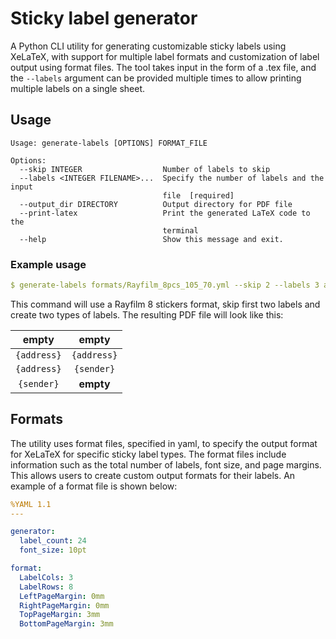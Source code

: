 # Sticky label generator

A Python CLI utility for generating customizable sticky labels using XeLaTeX, with support for multiple label
formats and customization of label output using format files. The tool takes input in the form of a .tex file,
and the `--labels` argument can be provided multiple times to allow printing multiple labels on a single sheet.

## Usage

```
Usage: generate-labels [OPTIONS] FORMAT_FILE

Options:
  --skip INTEGER                  Number of labels to skip
  --labels <INTEGER FILENAME>...  Specify the number of labels and the input
                                  file  [required]
  --output_dir DIRECTORY          Output directory for PDF file
  --print-latex                   Print the generated LaTeX code to the
                                  terminal
  --help                          Show this message and exit.

```

### Example usage

```yaml
$ generate-labels formats/Rayfilm_8pcs_105_70.yml --skip 2 --labels 3 address.tex --labels 2 sender.tex
```
This command will use a Rayfilm 8 stickers format, skip first two labels and create two types of labels.
The resulting PDF file will look like this:


|    empty    |    empty    |
|:-----------:|:-----------:|
| `{address}` | `{address}` |
| `{address}` | `{sender}`  |
| `{sender}`  |  **empty**  |



## Formats

The utility uses format files, specified in yaml, to specify the output format for XeLaTeX for specific sticky label types.
The format files include information such as the total number of labels, font size, and page margins.
This allows users to create custom output formats for their labels. An example of a format file is shown below:

```yaml
%YAML 1.1
---

generator:
  label_count: 24
  font_size: 10pt

format:
  LabelCols: 3
  LabelRows: 8
  LeftPageMargin: 0mm
  RightPageMargin: 0mm
  TopPageMargin: 3mm
  BottomPageMargin: 3mm

```
